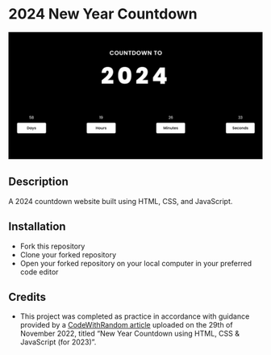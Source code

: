 # 2024 New Year Countdown

![Screenshot of website taken on November 3, 2023](/screenshot.png)

## Description
A 2024 countdown website built using HTML, CSS, and JavaScript. 

## Installation
- Fork this repository
- Clone your forked repository
- Open your forked repository on your local computer in your preferred code editor

## Credits
- This project was completed as practice in accordance with guidance provided by a [CodeWithRandom article](https://www.codewithrandom.com/2022/11/29/new-year-countdown-using-javascript/) uploaded on the 29th of November 2022, titled “New Year Countdown using HTML, CSS & JavaScript (for 2023)”.


